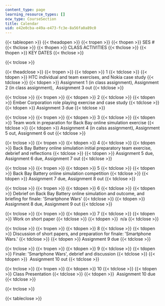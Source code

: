 ```yaml
---
content_type: page
learning_resource_types: []
ocw_type: CourseSection
title: Calendar
uid: e42e0cba-e49a-e473-fc3e-8a56fa0a89c0
---
```


{{< tableopen >}}
{{< theadopen >}}
{{< tropen >}}
{{< thopen >}}
SES #
{{< thclose >}}
{{< thopen >}}
CLASS ACTIVITIES
{{< thclose >}}
{{< thopen >}}
KEY DATES
{{< thclose >}}

{{< trclose >}}

{{< theadclose >}}
{{< tropen >}}
{{< tdopen >}}
1
{{< tdclose >}}
{{< tdopen >}}
HTC individual and team exercises, and Nokia case study
{{< tdclose >}}
{{< tdopen >}}
Assignment 1 (in class assignment), Assignment 2 (in class assignment),  Assignment 3 out
{{< tdclose >}}

{{< trclose >}}
{{< tropen >}}
{{< tdopen >}}
2
{{< tdclose >}}
{{< tdopen >}}
Ember Corporation role playing exercise and case study
{{< tdclose >}}
{{< tdopen >}}
Assignment 3 due
{{< tdclose >}}

{{< trclose >}}
{{< tropen >}}
{{< tdopen >}}
3
{{< tdclose >}}
{{< tdopen >}}
Team work in preparation for Back Bay online simulation exercise
{{< tdclose >}}
{{< tdopen >}}
Assignment 4 (in calss assignment), Assignment 5 out, Assignment 6 out
{{< tdclose >}}

{{< trclose >}}
{{< tropen >}}
{{< tdopen >}}
4
{{< tdclose >}}
{{< tdopen >}}
Back Bay Battery online simulation initial preparatory team exercise, debrief and reflections
{{< tdclose >}}
{{< tdopen >}}
Assignment 5 due, Assignment 6 due, Assignment 7 out
{{< tdclose >}}

{{< trclose >}}
{{< tropen >}}
{{< tdopen >}}
5
{{< tdclose >}}
{{< tdopen >}}
Back Bay Battery online simulation competition
{{< tdclose >}}
{{< tdopen >}}
Assignment 7 due, Assignment 8 out
{{< tdclose >}}

{{< trclose >}}
{{< tropen >}}
{{< tdopen >}}
6
{{< tdclose >}}
{{< tdopen >}}
Debrief on Back Bay Battery online simulation and outcome, and briefing for finale: 'Smartphone Wars'
{{< tdclose >}}
{{< tdopen >}}
Assignment 8 due, Assignment 9 out
{{< tdclose >}}

{{< trclose >}}
{{< tropen >}}
{{< tdopen >}}
7
{{< tdclose >}}
{{< tdopen >}}
Work on short paper
{{< tdclose >}}
{{< tdopen >}}
 n/a
{{< tdclose >}}

{{< trclose >}}
{{< tropen >}}
{{< tdopen >}}
8
{{< tdclose >}}
{{< tdopen >}}
Discussion of short papers, and preparation for finale: 'Smartphone Wars.'
{{< tdclose >}}
{{< tdopen >}}
Assignment 9 due
{{< tdclose >}}

{{< trclose >}}
{{< tropen >}}
{{< tdopen >}}
9
{{< tdclose >}}
{{< tdopen >}}
Finale: 'Smartphone Wars', debrief and discussion
{{< tdclose >}}
{{< tdopen >}}
 Assignment 10 out
{{< tdclose >}}

{{< trclose >}}
{{< tropen >}}
{{< tdopen >}}
10
{{< tdclose >}}
{{< tdopen >}}
Class Presentation
{{< tdclose >}}
{{< tdopen >}}
 Assignment 10 due
{{< tdclose >}}

{{< trclose >}}

{{< tableclose >}}